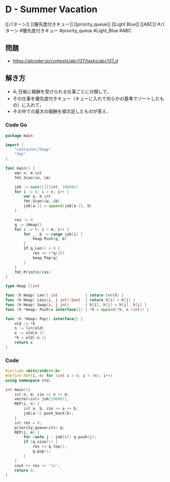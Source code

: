 # D - Summer Vacation
[[パターン]] [[優先度付きキュー]] [[priority_queue]] [[Light Blue]] [[ABC]]
#パターン #優先度付きキュー #priority_queue #Light_Blue #ABC 

## 問題
- https://atcoder.jp/contests/abc137/tasks/abc137_d

## 解き方
- $A_i$ 日後に報酬を受けられる仕事ごとに分類して，
- その仕事を優先度付きキュー（キューに入れて何らかの基準でソートしたもの）に入れて，
- その中での最大の報酬を順次足したものが答え．

### Code Go
```go
package main

import (
	"container/heap"
	"fmt"
)

func main() {
	var n, m int
	fmt.Scan(&n, &m)

	job := make([][]int, 100001)
	for i := 0; i < n; i++ {
		var a, b int
		fmt.Scan(&a, &b)
		job[a-1] = append(job[a-1], b)
	}

	res := 0
	q := &Heap{}
	for i := 0; i < m; i++ {
		for _, b := range job[i] {
			heap.Push(q, b)
		}
		if q.Len() > 0 {
			res += (*q)[0]
			heap.Pop(q)
		}
	}
	fmt.Println(res)
}

type Heap []int

func (h Heap) Len() int            { return len(h) }
func (h Heap) Less(i, j int) bool  { return h[i] > h[j] }
func (h Heap) Swap(i, j int)       { h[i], h[j] = h[j], h[i] }
func (h *Heap) Push(x interface{}) { *h = append(*h, x.(int)) }

func (h *Heap) Pop() interface{} {
	old := *h
	n := len(old)
	x := old[n-1]
	*h = old[:n-1]
	return x
}
```

### Code
```c++
#include <bits/stdc++.h>
#define REP(i, n) for (int i = 0; i < (n); i++)
using namespace std;

int main(){
	int n, m; cin >> n >> m;
	vector<int> job[100001];
	REP(i, n) {
		int a, b; cin >> a >> b;
		job[a-1].push_back(b);
	}
	int res = 0;
	priority_queue<int> q;
	REP(i, m) {
		for (auto j : job[i]) q.push(j);
		if (q.size()) {
			res += q.top();
			q.pop();
		}
	}
	cout << res << '\n';
    return 0;
}
```